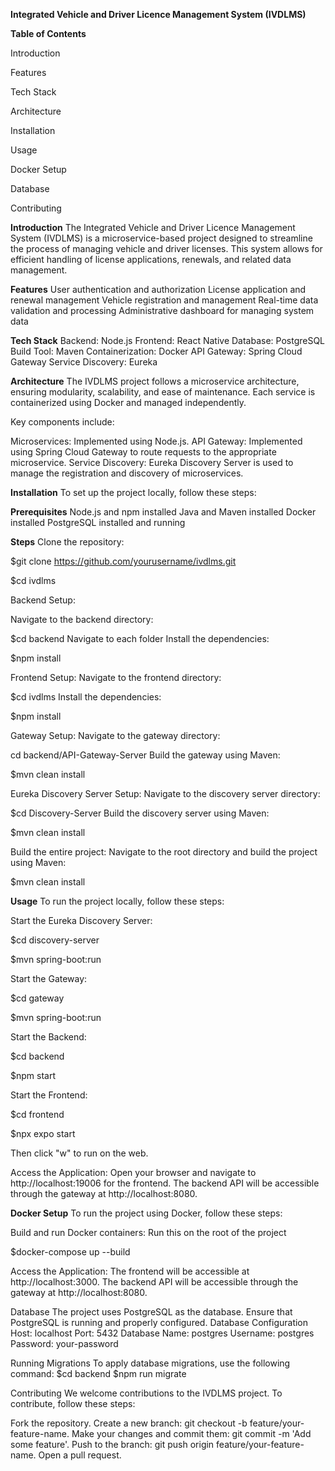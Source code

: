 **Integrated Vehicle and Driver Licence Management System (IVDLMS)**

**Table of Contents**

Introduction

Features

Tech Stack

Architecture

Installation

Usage

Docker Setup

Database

Contributing


**Introduction**
The Integrated Vehicle and Driver Licence Management System (IVDLMS) is a microservice-based project designed to streamline the process of managing vehicle and driver licenses. This system allows for efficient handling of license applications, renewals, and related data management.

**Features**
User authentication and authorization
License application and renewal management
Vehicle registration and management
Real-time data validation and processing
Administrative dashboard for managing system data

**Tech Stack**
Backend: Node.js
Frontend: React Native
Database: PostgreSQL
Build Tool: Maven
Containerization: Docker
API Gateway: Spring Cloud Gateway
Service Discovery: Eureka

**Architecture**
The IVDLMS project follows a microservice architecture, ensuring modularity, scalability, and ease of maintenance. Each service is containerized using Docker and managed independently.

Key components include:

Microservices: Implemented using Node.js.
API Gateway: Implemented using Spring Cloud Gateway to route requests to the appropriate microservice.
Service Discovery: Eureka Discovery Server is used to manage the registration and discovery of microservices.

**Installation**
To set up the project locally, follow these steps:

**Prerequisites**
Node.js and npm installed
Java and Maven installed
Docker installed
PostgreSQL installed and running

**Steps**
Clone the repository:

  $git clone https://github.com/yourusername/ivdlms.git
  
  $cd ivdlms

Backend Setup:

Navigate to the backend directory:

  $cd backend
Navigate to each folder 
Install the dependencies:

  $npm install

Frontend Setup:
Navigate to the frontend directory:

  $cd ivdlms
Install the dependencies:

  $npm install

Gateway Setup:
Navigate to the gateway directory:

cd backend/API-Gateway-Server
Build the gateway using Maven:

  $mvn clean install
  
Eureka Discovery Server Setup:
Navigate to the discovery server directory:

  $cd Discovery-Server
Build the discovery server using Maven:

  $mvn clean install

Build the entire project:
Navigate to the root directory and build the project using Maven:

  $mvn clean install

**Usage**
To run the project locally, follow these steps:

Start the Eureka Discovery Server:

  $cd discovery-server
  
  $mvn spring-boot:run

Start the Gateway:

  $cd gateway
  
  $mvn spring-boot:run

Start the Backend:

  $cd backend
  
  $npm start

Start the Frontend:

  $cd frontend
  
  $npx expo start 
  
  Then click "w" to run on the web.

Access the Application:
Open your browser and navigate to http://localhost:19006 for the frontend.
The backend API will be accessible through the gateway at http://localhost:8080.

**Docker Setup**
To run the project using Docker, follow these steps:

Build and run Docker containers:
Run this on the root of the project

  $docker-compose up --build

Access the Application:
The frontend will be accessible at http://localhost:3000.
The backend API will be accessible through the gateway at http://localhost:8080.

Database
The project uses PostgreSQL as the database. Ensure that PostgreSQL is running and properly configured.
Database Configuration
Host: localhost
Port: 5432
Database Name: postgres
Username: postgres
Password: your-password

Running Migrations
To apply database migrations, use the following command:
  $cd backend
  $npm run migrate

Contributing
We welcome contributions to the IVDLMS project. To contribute, follow these steps:

Fork the repository.
Create a new branch: git checkout -b feature/your-feature-name.
Make your changes and commit them: git commit -m 'Add some feature'.
Push to the branch: git push origin feature/your-feature-name.
Open a pull request.

